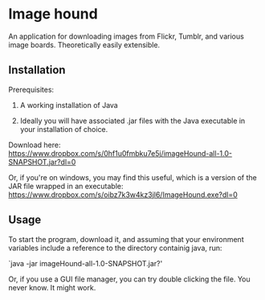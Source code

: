 

# Image hound

An application for downloading images from Flickr, Tumblr, and various image boards. Theoretically easily extensible.

## Installation

Prerequisites:

1. A working installation of Java

2. Ideally you will have associated .jar files with the Java executable in your installation of choice.

Download here: https://www.dropbox.com/s/0hf1u0fmbku7e5j/imageHound-all-1.0-SNAPSHOT.jar?dl=0

Or, if you're on windows, you may find this useful, which is a version of the JAR file wrapped in an executable: https://www.dropbox.com/s/oibz7k3w4kz3jl6/ImageHound.exe?dl=0

## Usage

To start the program, download it, and assuming that your environment variables include a reference to the directory containig java, run:

`java -jar imageHound-all-1.0-SNAPSHOT.jar?'

Or, if you use a GUI file manager, you can try double clicking the file. You never know. It might work.


